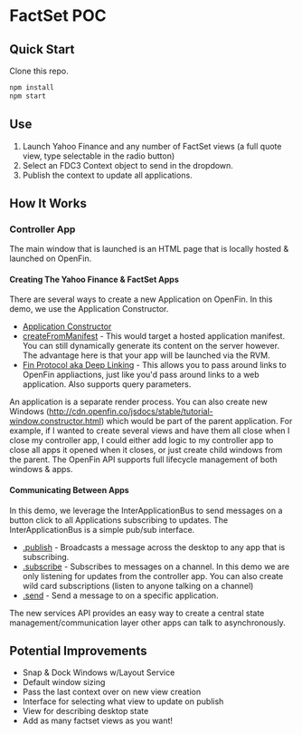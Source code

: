 # FactSet POC

## Quick Start
Clone this repo.
```bash
npm install
npm start
```

## Use

1. Launch Yahoo Finance and any number of FactSet views (a full quote view, type selectable in the radio button)
2. Select an FDC3 Context object to send in the dropdown. 
3. Publish the context to update all applications.

## How It Works

### Controller App

The main window that is launched is an HTML page that is locally hosted & launched on OpenFin.

#### Creating The Yahoo Finance & FactSet Apps

There are several ways to create a new Application on OpenFin. In this demo, we use the Application Constructor.

* [Application Constructor](http://cdn.openfin.co/jsdocs/stable/tutorial-application.constructor.html)
* [createFromManifest](http://cdn.openfin.co/jsdocs/stable/tutorial-application.createFromManifest.html) - This would target a hosted application manifest. You can still dynamically generate its content on the server however. The advantage here is that your app will be launched via the RVM.
* [Fin Protocol aka Deep Linking](https://github.com/openfin/Deep-linking) - This allows you to pass around links to OpenFin appliactions, just like you'd pass around links to a web application. Also supports query parameters.

An application is a separate render process. You can also create new Windows (http://cdn.openfin.co/jsdocs/stable/tutorial-window.constructor.html) which would be part of the parent application. For example, if I wanted to create several views and have them all close when I close my controller app, I could either add logic to my controller app to close all apps it opened when it closes, or just create child windows from the parent. The OpenFin API supports full lifecycle management of both windows & apps.

#### Communicating Between Apps

In this demo, we leverage the InterApplicationBus to send messages on a button click to all Applications subscribing to updates. The InterApplicationBus is a simple pub/sub interface.

* [.publish](http://cdn.openfin.co/jsdocs/stable/tutorial-inter-application-bus.publish.html) - Broadcasts a message across the desktop to any app that is subscribing.
* [.subscribe](http://cdn.openfin.co/jsdocs/stable/tutorial-inter-application-bus.subscribe.html) - Subscribes to messages on a channel. In this demo we are only listening for updates from the controller app. You can also create wild card subscriptions (listen to anyone talking on a channel)
* [.send](http://cdn.openfin.co/jsdocs/stable/tutorial-inter-application-bus.send.html) - Send a message to on a specific application.

The new services API provides an easy way to create a central state management/communication layer other apps can talk to asynchronously.

## Potential Improvements

* Snap & Dock Windows w/Layout Service
* Default window sizing
* Pass the last context over on new view creation
* Interface for selecting what view to update on publish
* View for describing desktop state
* Add as many factset views as you want!
